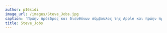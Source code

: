 ```yaml
---
author: p16sidi
image_url: /images/Steve_Jobs.jpg
caption: 'Πρώην πρόεδρος και διευθύνων σύμβουλος της Apple και πρώην πρόεδρος της Pixar'
title: Steve_Jobs
---
```


